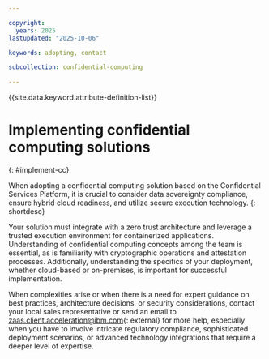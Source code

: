 ```yaml
---

copyright:
  years: 2025
lastupdated: "2025-10-06"

keywords: adopting, contact

subcollection: confidential-computing

---
```


{{site.data.keyword.attribute-definition-list}}

# Implementing confidential computing solutions
{: #implement-cc}

When adopting a confidential computing solution based on the Confidential Services Platform, it is crucial to consider data sovereignty compliance, ensure hybrid cloud readiness, and utilize secure execution technology. 
{: shortdesc}

Your solution must integrate with a zero trust architecture and leverage a trusted execution environment for containerized applications. Understanding of confidential computing concepts among the team is essential, as is familiarity with cryptographic operations and attestation processes. Additionally, understanding the specifics of your deployment, whether cloud-based or on-premises, is important for successful implementation. 

When complexities arise or when there is a need for expert guidance on best practices, architecture decisions, or security considerations, contact your local sales representative or send an email to [zaas.client.acceleration@ibm.com](mailto:zaas.client.acceleration@ibm.com){: external} for more help, especially when you have to involve intricate regulatory compliance, sophisticated deployment scenarios, or advanced technology integrations that require a deeper level of expertise.
